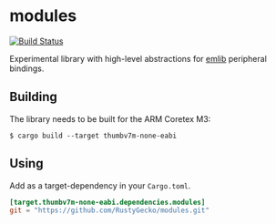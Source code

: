 # modules 
[![Build Status](https://travis-ci.org/RustyGecko/modules.svg?branch=master)](https://travis-ci.org/RustyGecko/modules)

Experimental library with high-level abstractions for
[emlib](https://github.com/RustyGecko/emlib) peripheral bindings.

## Building
The library needs to be built for the ARM Coretex M3:
```
$ cargo build --target thumbv7m-none-eabi
```

## Using
Add as a target-dependency in your `Cargo.toml`.
```toml
[target.thumbv7m-none-eabi.dependencies.modules]
git = "https://github.com/RustyGecko/modules.git"
```
